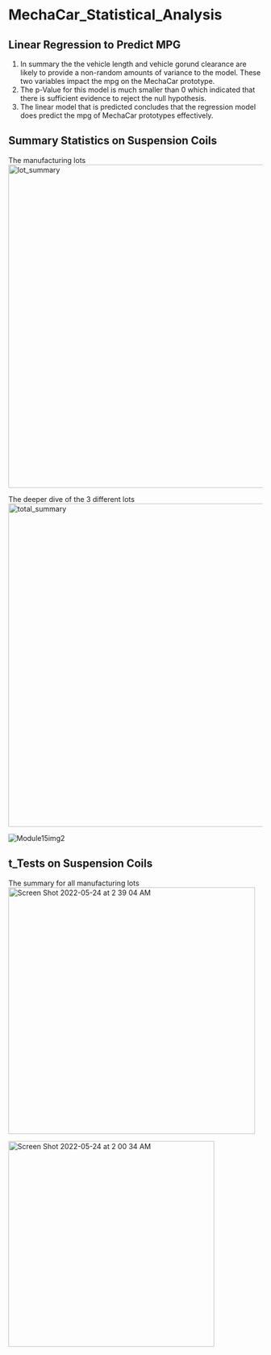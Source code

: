 # MechaCar_Statistical_Analysis

## Linear Regression to Predict MPG

1. In summary the the vehicle length and vehicle gorund clearance are likely to provide a non-random amounts of variance to the model. These two variables impact the mpg on the MechaCar prototype.
2. The p-Value for this model is much smaller than 0 which indicated that there is sufficient evidence to reject the null hypothesis. 
3. The linear model that is predicted concludes that the regression model does predict the mpg of MechaCar prototypes effectively. 

## Summary Statistics on Suspension Coils

The manufacturing lots
<img width="641" alt="lot_summary" src="https://user-images.githubusercontent.com/77857472/169964314-097b19a5-30ca-4d1b-b278-4b2ea4db5f83.png">

The deeper dive of the 3 different lots
<img width="641" alt="total_summary" src="https://user-images.githubusercontent.com/77857472/169964327-c4e2710e-e0b7-4e3c-acbf-ac488900ba62.png">

![Module15img2](https://user-images.githubusercontent.com/77857472/169964590-f3eb35fa-fc85-4da1-a0f3-443ee8090199.png)

## t_Tests on Suspension Coils 

The summary for all manufacturing lots
<img width="489" alt="Screen Shot 2022-05-24 at 2 39 04 AM" src="https://user-images.githubusercontent.com/77857472/169965012-acc98fa3-186b-4b3e-9d7c-238f8aaa21f1.png">


<img width="408" alt="Screen Shot 2022-05-24 at 2 00 34 AM" src="https://user-images.githubusercontent.com/77857472/169965024-c9534f42-5fd4-4ffe-b419-9c1f08e84f90.png">



